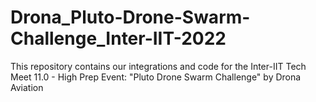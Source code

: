 # Drona_Pluto-Drone-Swarm-Challenge_Inter-IIT-2022
This repository contains our integrations and code for the Inter-IIT Tech Meet 11.0 - High Prep Event: "Pluto Drone Swarm Challenge" by Drona Aviation
